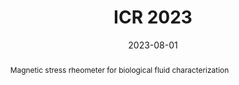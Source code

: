 ---
title: ICR 2023

output: 
  html_document:
    includes:
       in_header: GA_Script.html

event: International Congress of Rheology 2023
event_url: https://www.erasmus.gr/microsites/1221

location: Hotel Athenaeum Intercontinental, Athens, Greece
address:
  street: ''
  city: Athens
  region: ''
  postcode: ''
  country: Greece

summary: 'International Congress of Rheology 2023, Athens, Greece'
abstract: 'Magnetic stress rheometer for biological fluid characterization'

# Talk start and end times.
#   End time can optionally be hidden by prefixing the line with `#`.
date: '2023-08-01'
#date_end: '2030-06-01T15:00:00Z'
all_day: false

# Schedule page publish date (NOT talk date).
#publishDate: '2017-01-01T00:00:00Z'

authors:
  - admin

tags: []

# Is this a featured talk? (true/false)
featured: false

image:
  caption: ''
  focal_point: Center

#links:
#  - icon: twitter
#    icon_pack: fab
#    name: Follow
#    url: https://twitter.com/georgecushen
url_code: ''
url_pdf: ''
url_slides: ''
url_video: ''

# Markdown Slides (optional).
#   Associate this talk with Markdown slides.
#   Simply enter your slide deck's filename without extension.
#   E.g. `slides = "example-slides"` references `content/slides/example-slides.md`.
#   Otherwise, set `slides = ""`.
slides: ""

# Projects (optional).
#   Associate this post with one or more of your projects.
#   Simply enter your project's folder or file name without extension.
#   E.g. `projects = ["internal-project"]` references `content/project/deep-learning/index.md`.
#   Otherwise, set `projects = []`.
projects: []
---